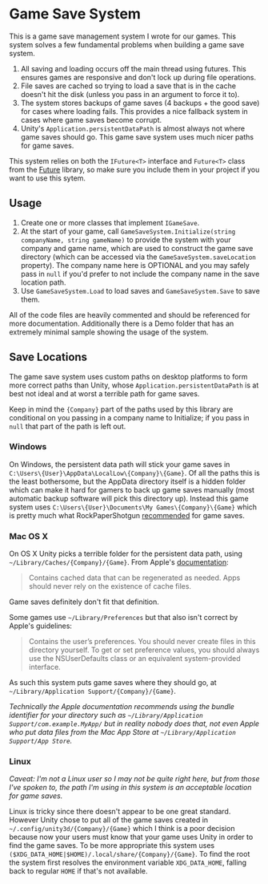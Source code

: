 Game Save System
===

This is a game save management system I wrote for our games. This system solves a few fundamental problems when building a game save system.

1. All saving and loading occurs off the main thread using futures. This ensures games are responsive and don't lock up during file operations.
2. File saves are cached so trying to load a save that is in the cache doesn't hit the disk (unless you pass in an argument to force it to).
3. The system stores backups of game saves (4 backups + the good save) for cases where loading fails. This provides a nice fallback system in cases where game saves become corrupt.
4. Unity's `Application.persistentDataPath` is almost always not where game saves should go. This game save system uses much nicer paths for game saves.

This system relies on both the `IFuture<T>` interface and `Future<T>` class from the [Future](https://github.com/nickgravelyn/UnityToolbag/tree/master/Future) library, so make sure you include them in your project if you want to use this sytem.

Usage
---

1. Create one or more classes that implement `IGameSave`.
2. At the start of your game, call `GameSaveSystem.Initialize(string companyName, string gameName)` to provide the system with your company and game name, which are used to construct the game save directory (which can be accessed via the `GameSaveSystem.saveLocation` property). The company name here is OPTIONAL and you may safely pass in `null` if you'd prefer to not include the company name in the save location path.
3. Use `GameSaveSystem.Load` to load saves and `GameSaveSystem.Save` to save them.

All of the code files are heavily commented and should be referenced for more documentation. Additionally there is a Demo folder that has an extremely minimal sample showing the usage of the system.

Save Locations
---

The game save system uses custom paths on desktop platforms to form more correct paths than Unity, whose `Application.persistentDataPath` is at best not ideal and at worst a terrible path for game saves.

Keep in mind the `{Company}` part of the paths used by this library are conditional on you passing in a company name to Initialize; if you pass in `null` that part of the path is left out.

### Windows

On Windows, the persistent data path will stick your game saves in `C:\Users\{User}\AppData\LocalLow\{Company}\{Game}`. Of all the paths this is the least bothersome, but the AppData directory itself is a hidden folder which can make it hard for gamers to back up game saves manually (most automatic backup software will pick this directory up). Instead this game system uses `C:\Users\{User}\Documents\My Games\{Company}\{Game}` which is pretty much what RockPaperShotgun [recommended](http://www.rockpapershotgun.com/2012/01/24/start-it-the-place-to-put-save-games/) for game saves.

### Mac OS X

On OS X Unity picks a terrible folder for the persistent data path, using `~/Library/Caches/{Company}/{Game}`. From Apple's [documentation](https://developer.apple.com/library/ios/documentation/FileManagement/Conceptual/FileSystemProgrammingGuide/MacOSXDirectories/MacOSXDirectories.html):

> Contains cached data that can be regenerated as needed. Apps should never rely on the existence of cache files.

Game saves definitely don't fit that definition.

Some games use `~/Library/Preferences` but that also isn't correct by Apple's guidelines:

> Contains the user’s preferences. You should never create files in this directory yourself. To get or set preference values, you should always use the NSUserDefaults class or an equivalent system-provided interface.

As such this system puts game saves where they should go, at `~/Library/Application Support/{Company}/{Game}`.

_Technically the Apple documentation recommends using the bundle identifier for your directory such as `~/Library/Application Support/com.example.MyApp/` but in reality nobody does that, not even Apple who put data files from the Mac App Store at `~/Library/Application Support/App Store`._

### Linux

_Caveat: I'm not a Linux user so I may not be quite right here, but from those I've spoken to, the path I'm using in this system is an acceptable location for game saves._

Linux is tricky since there doesn't appear to be one great standard. However Unity chose to put all of the game saves created in `~/.config/unity3d/{Company}/{Game}` which I think is a poor decision because now your users must know that your game uses Unity in order to find the game saves. To be more appropriate this system uses `($XDG_DATA_HOME|$HOME)/.local/share/{Company}/{Game}`. To find the root the system first resolves the environment variable `XDG_DATA_HOME`, falling back to regular `HOME` if that's not available.
